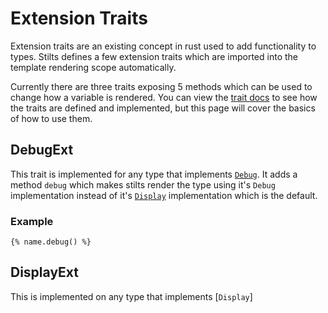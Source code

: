 # Extension Traits

Extension traits are an existing concept in rust used to add functionality to types.
Stilts defines a few extension traits which are imported into the template rendering scope automatically.

Currently there are three traits exposing 5 methods which can be used to change how a variable
is rendered. You can view the [trait docs](https://docs.rs/stilts/latest/stilts/#traits) to see
how the traits are defined and implemented, but this page will cover the basics of how to use them.

## DebugExt
This trait is implemented for any type that implements [`Debug`](https://doc.rust-lang.org/std/fmt/trait.Debug.html).
It adds a method `debug` which makes stilts render the type using it's `Debug` implementation instead
of it's [`Display`](https://doc.rust-lang.org/std/fmt/trait.Display.html) implementation which is the default.

### Example
```stilts
{% name.debug() %}
```

## DisplayExt
This is implemented on any type that implements [`Display`]
